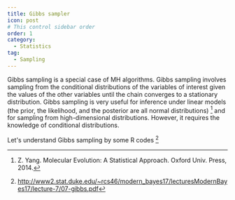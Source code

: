 ```yaml
---
title: Gibbs sampler
icon: post
# This control sidebar order
order: 1
category:
  - Statistics
tag:
  - Sampling
---
```


Gibbs sampling is a special case of MH algorithms. Gibbs sampling involves sampling from the conditional distributions of the variables of interest given the values of the other variables until the chain converges to a stationary distribution. Gibbs sampling is very useful for inference under linear models (the prior, the likelihood, and the posterior are all normal distributions) [^yang2014molecular] and for sampling from high-dimensional distributions. However, it requires the knowledge of conditional distributions.

Let's understand Gibbs sampling by some R codes [^duke]


[^yang2014molecular]: Z. Yang. Molecular Evolution: A Statistical Approach. Oxford Univ. Press, 2014.
[^duke]: http://www2.stat.duke.edu/~rcs46/modern_bayes17/lecturesModernBayes17/lecture-7/07-gibbs.pdf
[^general]: http://www2.stat.duke.edu/~rcs46/bayes17.html
